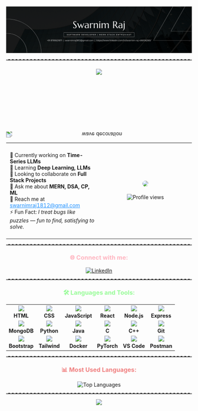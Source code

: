<!-- Stylish GitHub README for Swarnim Raj -->

<!-- Master Head Banner -->
<p align="center">
  <img src="https://raw.githubusercontent.com/Swarnim1812/Swarnim1812/refs/heads/main/githubBanner.png" alt="banner"/>
</p>

<hr style="border-top: 2px dashed #bbb;">

<!-- Typing SVG Titles -->
<h3 align="center">
  <img src="https://readme-typing-svg.herokuapp.com?color=35F7F7&size=24&center=true&vCenter=true&lines=Software+Developer;ML+Enthusiast;Open+Source+Contributor;Time-Series+Researcher" />
</h3>

<!-- Full width inverted wave matching GitHub README container width -->
<p align="center" style="margin: 0; padding: 0; overflow-x: hidden; width: 100%;">
  <img 
    src="https://capsule-render.vercel.app/api?type=waving&color=gradient&height=150&section=footer" 
    alt="wave decoration" 
    style="width: 100%; height: 150px; object-fit: cover; display: block; margin: 0; transform: scaleY(-1);"
  />
</p>



<!-- About Me + Details Two-Column (GIF on Right) -->
<table align="center">
  <tr>
    <!-- Left Column: Details -->
    <td align="left" width="50%" style="vertical-align: top; padding: 10px;">
      <p>
        🔭 Currently working on <strong>Time-Series LLMs</strong><br>
        🌱 Learning <strong>Deep Learning, LLMs</strong><br>
        🤝 Looking to collaborate on <strong>Full Stack Projects</strong><br>
        💬 Ask me about <strong>MERN, DSA, CP, ML</strong><br>
        📨 Reach me at <a href="mailto:swarnimraj1812@gmail.com" style="color:#1e90ff">swarnimraj1812@gmail.com</a><br>
        ⚡ Fun Fact: <em>I treat bugs like puzzles — fun to find, satisfying to solve.</em>
      </p>
    </td>
    <td align="center" width="50%">
      <img src="https://user-images.githubusercontent.com/51194584/258857674-a1827d5b-af82-45b7-947e-3382f2431c75.gif" width="250" style="border-radius: 15px"/><br><br>
      <img src="https://komarev.com/ghpvc/?username=swarnim1812&label=Profile%20views&color=fbca04&style=flat" alt="Profile views"/>
    </td>
  </tr>
</table>

<hr style="border-top: 2px dashed #bbb;">

<!-- Connect Section -->
<h3 align="center" style="color:#ffb6c1">🌐 Connect with me:</h3>
<p align="center">
  <a href="https://www.linkedin.com/in/swarnim-raj-496106260/" target="_blank">
    <img src="https://raw.githubusercontent.com/rahuldkjain/github-profile-readme-generator/master/src/images/icons/Social/linked-in-alt.svg" alt="LinkedIn" height="30" width="40" />
  </a>
</p>

<hr style="border-top: 2px dashed #bbb;">

<!-- Tools Section -->
<h3 align="center" style="color:#98fb98">🛠️ Languages and Tools:</h3>

<table align="center">
  <tr>
    <td align="center"><img src="https://skillicons.dev/icons?i=html" height="40"/><br/><strong>HTML</strong></td>
    <td align="center"><img src="https://skillicons.dev/icons?i=css" height="40"/><br/><strong>CSS</strong></td>
    <td align="center"><img src="https://skillicons.dev/icons?i=js" height="40"/><br/><strong>JavaScript</strong></td>
    <td align="center"><img src="https://skillicons.dev/icons?i=react" height="40"/><br/><strong>React</strong></td>
    <td align="center"><img src="https://skillicons.dev/icons?i=nodejs" height="40"/><br/><strong>Node.js</strong></td>
    <td align="center"><img src="https://skillicons.dev/icons?i=express" height="40"/><br/><strong>Express</strong></td>
  </tr>
  <tr>
    <td align="center"><img src="https://skillicons.dev/icons?i=mongodb" height="40"/><br/><strong>MongoDB</strong></td>
    <td align="center"><img src="https://skillicons.dev/icons?i=python" height="40"/><br/><strong>Python</strong></td>
    <td align="center"><img src="https://skillicons.dev/icons?i=java" height="40"/><br/><strong>Java</strong></td>
    <td align="center"><img src="https://skillicons.dev/icons?i=c" height="40"/><br/><strong>C</strong></td>
    <td align="center"><img src="https://skillicons.dev/icons?i=cpp" height="40"/><br/><strong>C++</strong></td>
    <td align="center"><img src="https://skillicons.dev/icons?i=git" height="40"/><br/><strong>Git</strong></td>
  </tr>
  <tr>
    <td align="center"><img src="https://skillicons.dev/icons?i=bootstrap" height="40"/><br/><strong>Bootstrap</strong></td>
    <td align="center"><img src="https://skillicons.dev/icons?i=tailwind" height="40"/><br/><strong>Tailwind</strong></td>
    <td align="center"><img src="https://skillicons.dev/icons?i=docker" height="40"/><br/><strong>Docker</strong></td>
    <td align="center"><img src="https://skillicons.dev/icons?i=pytorch" height="40"/><br/><strong>PyTorch</strong></td>
    <td align="center"><img src="https://skillicons.dev/icons?i=vscode" height="40"/><br/><strong>VS Code</strong></td>
    <td align="center"><img src="https://skillicons.dev/icons?i=postman" height="40"/><br/><strong>Postman</strong></td>
  </tr>
</table>

<hr style="border-top: 2px dashed #bbb;">

<!-- Top Languages Card -->
<h3 align="center" style="color:#f08080">📊 Most Used Languages:</h3>
<p align="center">
  <img src="https://github-readme-stats.vercel.app/api/top-langs?username=swarnim1812&show_icons=true&locale=en&layout=compact&theme=tokyonight" alt="Top Languages" />
</p>

<hr style="border-top: 2px dashed #bbb;">

<!-- Footer -->
<p align="center">
  <img src="https://capsule-render.vercel.app/api?type=waving&color=gradient&height=100&section=footer"/>
</p>
